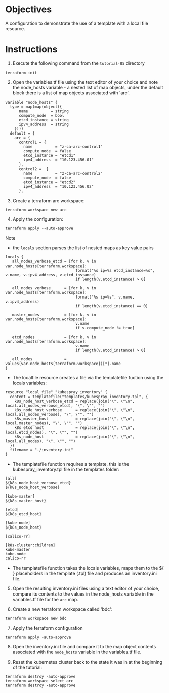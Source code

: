 # Objectives

A configuration to demonstrate the use of a template with a local file resource.

# Instructions

1. Execute the following command from the `tutorial-05` directory
```
terraform init 
```

2. Open the variables.tf file using the text editor of your choice and note the node_hosts variable - a nested list of map objects, under the default 
   block there is a list of map objects associated with 'arc'.
```
variable "node_hosts" {
  type = map(map(object({
      name          = string
      compute_node  = bool
      etcd_instance = string
      ipv4_address  = string
    })))
  default = {
    arc = {
      control1 = {
        name          = "z-ca-arc-control1"
        compute_node  = false
        etcd_instance = "etcd1"
        ipv4_address  = "10.123.456.01"
      },
      control2 =  {
        name          = "z-ca-arc-control2"
        compute_node  = false
        etcd_instance = "etcd2"
        ipv4_address  = "10.123.456.02"
      },
```

3. Create a terraform arc workspace:
```
terraform workspace new arc
```

4. Apply the configuration:
```
terraform apply --auto-approve 
```
   Note
   
   - the ```locals``` section parses the list of nested maps as key value pairs

```
locals {
   all_nodes_verbose_etcd = [for k, v in var.node_hosts[terraform.workspace]: 
                               format("%s ip=%s etcd_instance=%s", v.name, v.ipv4_address, v.etcd_instance)
                               if length(v.etcd_instance) > 0]

   all_nodes_verbose      = [for k, v in var.node_hosts[terraform.workspace]:
                               format("%s ip=%s", v.name, v.ipv4_address) 
                               if length(v.etcd_instance) == 0] 

   master_nodes           = [for k, v in var.node_hosts[terraform.workspace]:
                               v.name
                               if v.compute_node != true] 

   etcd_nodes             = [for k, v in var.node_hosts[terraform.workspace]:
                               v.name 
                               if length(v.etcd_instance) > 0] 

   all_nodes              = values(var.node_hosts[terraform.workspace])[*].name
}
```
  - The localfile resource creates a file via the templatefile fuction using the locals variables:
```
resource "local_file" "kubespray_inventory" {
  content = templatefile("templates/kubespray_inventory.tpl", {
    k8s_node_host_verbose_etcd = replace(join("\", \"\n", local.all_nodes_verbose_etcd), "\", \"", "") 
    k8s_node_host_verbose      = replace(join("\", \"\n", local.all_nodes_verbose), "\", \"", "") 
    k8s_master_host            = replace(join("\", \"\n", local.master_nodes), "\", \"", "") 
    k8s_etcd_host              = replace(join("\", \"\n", local.etcd_nodes), "\", \"", "") 
    k8s_node_host              = replace(join("\", \"\n", local.all_nodes), "\", \"", "") 
  })
  filename = "./inventory.ini"
}
```

  - The templatefile function requires a template, this is the kubespray_inventory.tpl file in the templates folder:

```
[all]
${k8s_node_host_verbose_etcd}
${k8s_node_host_verbose}

[kube-master]
${k8s_master_host}

[etcd]
${k8s_etcd_host}

[kube-node]
${k8s_node_host}

[calico-rr]

[k8s-cluster:children]
kube-master
kube-node
calico-rr
```

  - The templatefile function takes the locals variables, maps them to the ${ } placeholders in the template (.tpl) file and produces an 
    inventory.ini file. 
    
5. Open the resulting inventory.ini files using a text editor of your choice, compare its contents to the values in the node_hosts variable in
   the variables.tf file for the ```arc``` map.
   
6. Create a new terraform workspace called 'bdc':
```
terraform workspace new bdc
```

7. Apply the terraform configuration
```
terraform apply -auto-approve
```

8. Open the inventory.ini file and compare it to the map object contents associated with the ```node_hosts``` variable in the variables.tf file.

9. Reset the kubernetes cluster back to the state it was in at the beginning of the tutorial:
```
terraform destroy -auto-approve
terraform workspace select arc
terraform destroy -auto-approve
```
